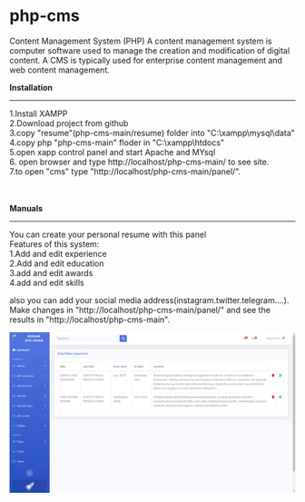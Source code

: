 # php-cms
Content Management System (PHP)
A content management system is computer software used to manage the creation and modification of digital content. A CMS is typically used for enterprise content management and web content management.

<b>Installation</b>
  <hr>
  1.Install XAMPP<br>
  2.Download project from github<br>
  3.copy "resume"(php-cms-main/resume) folder into "C:\xampp\mysql\data"<br>
  4.copy php "php-cms-main" floder in "C:\xampp\htdocs"<br>
  5.open xapp control panel and start Apache and MYsql<br>
  6. open browser and type http://localhost/php-cms-main/ to see site.<br>
  7.to open "cms" type "http://localhost/php-cms-main/panel/". <br>
  <br><br>

<b>Manuals</b>
<hr>
You can create your personal resume with this panel<br>
Features of this system:<br>
1.Add and edit experience<br>
2.Add and edit education<br>
3.add and edit awards<br>
4.add and edit skills<br>

also you can add your social media address(instagram.twitter.telegram....). <br>
Make changes in "http://localhost/php-cms-main/panel/" and see the results in "http://localhost/php-cms-main".

<img src="./pic/pic1.png">
